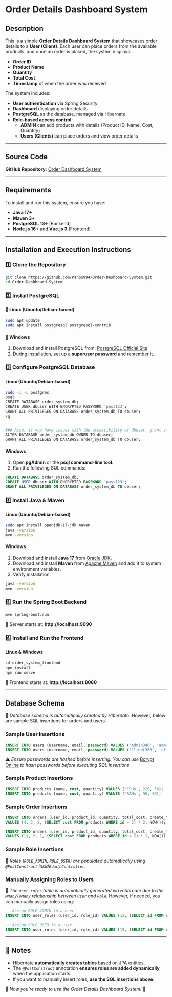 # Order Details Dashboard System

## Description
This is a simple **Order Details Dashboard System** that showcases order details to a **User (Client)**. Each user can place orders from the available products, and once an order is placed, the system displays:
- **Order ID**
- **Product Name**
- **Quantity**
- **Total Cost**
- **Timestamp** of when the order was received

The system includes:
- **User authentication** via Spring Security
- **Dashboard** displaying order details
- **PostgreSQL** as the database, managed via Hibernate
- **Role-based access control:**
  - **ADMIN** can add products with details (Product ID, Name, Cost, Quantity)
  - **Users (Clients)** can place orders and view order details

---

## Source Code
**GitHub Repository:** [Order Dashboard System](https://github.com/Panos994/Order-Dashboard-System.git)

---

## Requirements
To install and run this system, ensure you have:
- **Java 17+**
- **Maven 3+**
- **PostgreSQL 13+** (Backend)
- **Node.js 16+** and **Vue.js 3** (Frontend)

---

## Installation and Execution Instructions

### 1️⃣ Clone the Repository
```sh
git clone https://github.com/Panos994/Order-Dashboard-System.git
cd Order-Dashboard-System
```

### 2️⃣ Install PostgreSQL
#### 🔹 **Linux (Ubuntu/Debian-based)**
```sh
sudo apt update
sudo apt install postgresql postgresql-contrib
```

#### 🔹 **Windows**
1. Download and install PostgreSQL from: [PostgreSQL Official Site](https://www.postgresql.org/download/windows/)
2. During installation, set up a **superuser password** and remember it.

### 3️⃣  Configure PostgreSQL Database
#### **Linux (Ubuntu/Debian-based)**
```sh
sudo -i -u postgres
psql
CREATE DATABASE order_system_db;
CREATE USER dbuser WITH ENCRYPTED PASSWORD 'pass123';
GRANT ALL PRIVILEGES ON DATABASE order_system_db TO dbuser;
\q


### Also, if you have issues with the accessibility of dbuser, grant all privileges
ALTER DATABASE order_system_db OWNER TO dbuser;
GRANT ALL PRIVILEGES ON DATABASE order_system_db TO dbuser;

```

#### **Windows**
1. Open **pgAdmin** or the **psql command-line tool**.
2. Run the following SQL commands:
```sql
CREATE DATABASE order_system_db;
CREATE USER dbuser WITH ENCRYPTED PASSWORD 'pass123';
GRANT ALL PRIVILEGES ON DATABASE order_system_db TO dbuser;
```

### 4️⃣ Install Java & Maven
#### **Linux (Ubuntu/Debian-based)**
```sh
sudo apt install openjdk-17-jdk maven
java -version
mvn -version
```

#### **Windows**
1. Download and install **Java 17** from [Oracle JDK](https://www.oracle.com/java/technologies/javase/jdk17-archive-downloads.html).
2. Download and install **Maven** from [Apache Maven](https://maven.apache.org/download.cgi) and add it to system environment variables.
3. Verify installation:
```sh
java -version
mvn -version
```

### 5️⃣ Run the Spring Boot Backend
```sh
mvn spring-boot:run
```
📍 Server starts at: **http://localhost:9090**

### 6️⃣ Install and Run the Frontend
#### **Linux & Windows**
```sh
cd order_system_frontend
npm install
npm run serve
```
📍 Frontend starts at: **http://localhost:8080**

---

## Database Schema
📌 *Database schema is automatically created by Hibernate.* However, below are sample SQL insertions for orders and users.

### **Sample User Insertions**
```sql
INSERT INTO users (username, email, password) VALUES ('Admin346', 'admin346@gmail.com', '$2y$10$1GsZ6dL1BIAVzI/kPgK12.Xgyx/yrpE5idzup4Lh0rv29hgmC38Ra');
INSERT INTO users (username, email, password) VALUES ('Client368', 'client368@gmail.com','$2y$10$us.QhWwCAXXAxeUZ3N18wOhIjIsEY5yhwZcD/m6pMYC0OS5WYQ7yq');
```
⚠️ *Ensure passwords are hashed before inserting. You can use* [Bcrypt Online](https://bcrypt.online/) *to hash passwords before executing SQL insertions.*

### **Sample Product Insertions**
```sql
INSERT INTO products (name, cost, quantity) VALUES ('CPUs', 220, 50);
INSERT INTO products (name, cost, quantity) VALUES ('RAMs', 90, 30);
```

### **Sample Order Insertions**
```sql
INSERT INTO orders (user_id, product_id, quantity, total_cost, create_time)
VALUES (4, 2, 2, (SELECT cost FROM products WHERE id = 2) * 2, NOW());

INSERT INTO orders (user_id, product_id, quantity, total_cost, create_time)
VALUES (11, 2, 1, (SELECT cost FROM products WHERE id = 2) * 1, NOW());
```

### **Sample Role Insertions**
📌 *Roles (`ROLE_ADMIN`, `ROLE_USER`) are populated automatically using `@PostConstruct` inside `AuthController`.*

### **Manually Assigning Roles to Users**
📌 *The `user_roles` table is automatically generated via Hibernate due to the `@ManyToMany` relationship between `User` and `Role`.* However, if needed, you can manually assign roles using:
```sql
-- Assign ROLE_ADMIN to a user
INSERT INTO user_roles (user_id, role_id) VALUES (12, (SELECT id FROM roles WHERE name = 'ROLE_ADMIN'));

-- Assign ROLE_USER to a user
INSERT INTO user_roles (user_id, role_id) VALUES (15, (SELECT id FROM roles WHERE name = 'ROLE_USER'));
```

---

## 📌 Notes
- Hibernate **automatically creates tables** based on JPA entities.
- The `@PostConstruct` annotation **ensures roles are added dynamically** when the application starts.
- If you want to manually insert roles, **use the SQL insertions above.**

🚀 *Now you're ready to use the Order Details Dashboard System!* 🎉

